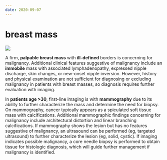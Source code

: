 ```yaml
---
date: 2020-09-07
---
```


# breast mass

<!-- palpable breast mass management -->

![](https://photos.thisispiggy.com/file/wikiFiles/20200901071741.png)

A firm, **palpable breast mass** with **ill-defined** borders is concerning for malignancy.  Additional clinical features suggestive of malignancy include an **immobile** mass with associated lymphadenopathy, expressed nipple discharge, skin changes, or new-onset nipple inversion.  However, history and physical examination are not sufficient for diagnosing or excluding malignancy in patients with breast masses, so diagnosis requires further evaluation with imaging.

In **patients age >30**, first-line imaging is with **mammography** due to its ability to further characterize the mass and determine the need for biopsy.  On mammography, cancer typically appears as a spiculated soft tissue mass with calcifications.  Additional mammographic findings concerning for malignancy include architectural distortion and linear branching calcifications.  If mammography shows the lesion but has no features suggestive of malignancy, an ultrasound can be performed (eg, targeted ultrasound) to further characterize the lesion (eg, solid, cystic).  If imaging indicates possible malignancy, a core needle biopsy is performed to obtain tissue for histologic diagnosis, which will guide further management if malignancy is identified.
